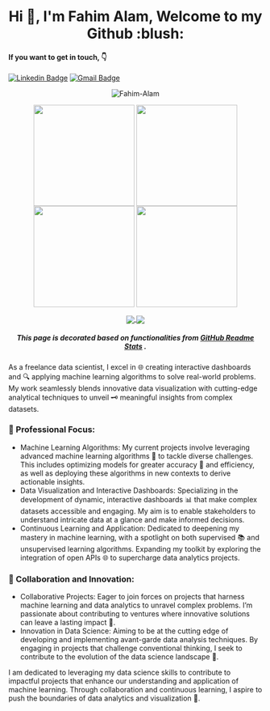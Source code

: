 <h1 align="center">Hi 👋, I'm Fahim Alam, Welcome to my Github :blush: </h1>


#### If you want to get in touch, :point_down:
[![Linkedin Badge](https://img.shields.io/badge/-LinkedIn-blue?style=flat-square&logo=Linkedin&logoColor=white&link=https://www.linkedin.com/in/fahim-alam-b71a5b1a1/)](https://www.linkedin.com/in/fahim-alam-b71a5b1a1/)
[![Gmail Badge](https://img.shields.io/badge/Gmail-d14836?style=flat-square&logo=Gmail&logoColor=white&link=mailto:abir29793@gmail.com)](mailto:abir29793@gmail.com)

<p align="center"> <img src="https://komarev.com/ghpvc/?username=fahimalamabir" alt="Fahim-Alam" /> </p>


<p align="center">
  <a href="https://github-readme-stats.vercel.app/api?username=fahimalamabir&show_icons=true&theme=highcontrast&border_radius=30&rank_icon=github&include_all_commits=false&custom_title=GitHub%20Stats&number_format=long&card_width=420#gh-dark-mode-only"><img height=200 align="center" src="https://github-readme-stats.vercel.app/api?username=fahimalamabir&show_icons=true&theme=highcontrast&border_radius=30&rank_icon=github&include_all_commits=false&custom_title=GitHub%20Stats&number_format=long&card_width=420" /></a>
  <a href="https://github-readme-stats.vercel.app/api?username=fahimalamabir&show_icons=true&theme=buefy&border_radius=30&rank_icon=github&include_all_commits=true&custom_title=GitHub%20Stats&number_format=long&card_width=420#gh-light-mode-only"><img height=200 align="center" src="https://github-readme-stats.vercel.app/api?username=fahimalamabir&show_icons=true&theme=buefy&border_radius=30&rank_icon=github&include_all_commits=true&custom_title=GitHub%20Stats&number_format=long&card_width=420" /></a>
  <a href="https://github-readme-stats.vercel.app/api/top-langs/?username=fahimalamabir&theme=highcontrast&layout=compact&size_weight=0.2&count_weight=0.8&langs_count=10&border_radius=30&card_width=375&exclude_repo=staged-recipes,lammps,sphractal-feedstock&hide=scilab,assembly,html,javascript,batchfile,hack,makefile#gh-dark-mode-only"><img height=200 align="center" src="https://github-readme-stats.vercel.app/api/top-langs/?username=fahimalamabir&theme=highcontrast&layout=compact&size_weight=0.2&count_weight=0.8&langs_count=10&border_radius=30&card_width=377&exclude_repo=staged-recipes,lammps,sphractal-feedstock&hide=scilab,assembly,html,javascript,batchfile,hack,makefile" /></a>
  <a href="https://github-readme-stats.vercel.app/api/top-langs/?username=fahimalamabir&theme=buefy&layout=compact&size_weight=0.2&count_weight=0.8&langs_count=10&border_radius=30&card_width=375&exclude_repo=staged-recipes,lammps,sphractal-feedstock&hide=scilab,assembly,html,javascript,batchfile,hack,makefile#gh-light-mode-only"><img height=200 align="center" src="https://github-readme-stats.vercel.app/api/top-langs/?username=jon-ting&theme=buefy&layout=compact&size_weight=0.2&count_weight=0.8&langs_count=10&border_radius=30&card_width=377&exclude_repo=staged-recipes,lammps,sphractal-feedstock&hide=scilab,assembly,html,javascript,batchfile,hack,makefile" /></a>
<p>

<p align="center">
  <a href="https://github.com/fahimalamabir/datatuneanalytics">
    <img align="center" src="https://github-readme-stats.vercel.app/api/pin/?username=fahimalamabir&repo=datatuneanalytics&show_owner=false&theme=vision-friendly-dark" />
  </a>
  <a href="https://github.com/fahimalamabir/basic_projects">
    <img align="center" src="https://github-readme-stats.vercel.app/api/pin/?username=fahimalamabir&repo=basic_projects&show_owner=false&theme=vision-friendly-dark" />
  </a>
</p>


<h5 align="center">This page is decorated based on functionalities from <a href="https://github.com/fahimalamabir/github-readme-stats">GitHub Readme Stats</a> .</h5>



As a freelance data scientist, I excel in 🌐 creating interactive dashboards and 🔍 applying machine learning algorithms to solve real-world problems. My work seamlessly blends innovative data visualization with cutting-edge analytical techniques to unveil 🗝️ meaningful insights from complex datasets.

### 🎯 Professional Focus:
- Machine Learning Algorithms: My current projects involve leveraging advanced machine learning algorithms 🤖 to tackle diverse challenges. This includes optimizing models for greater accuracy 🎯 and efficiency, as well as deploying these algorithms in new contexts to derive actionable insights.
- Data Visualization and Interactive Dashboards: Specializing in the development of dynamic, interactive dashboards 📊 that make complex datasets accessible and engaging. My aim is to enable stakeholders to understand intricate data at a glance and make informed decisions.
- Continuous Learning and Application: Dedicated to deepening my mastery in machine learning, with a spotlight on both supervised 📚 and unsupervised learning algorithms. Expanding my toolkit by exploring the integration of open APIs 🌐 to supercharge data analytics projects.

### 🤝 Collaboration and Innovation:
- Collaborative Projects: Eager to join forces on projects that harness machine learning and data analytics to unravel complex problems. I’m passionate about contributing to ventures where innovative solutions can leave a lasting impact 🚀.
- Innovation in Data Science: Aiming to be at the cutting edge of developing and implementing avant-garde data analysis techniques. By engaging in projects that challenge conventional thinking, I seek to contribute to the evolution of the data science landscape 🌱.


I am dedicated to leveraging my data science skills to contribute to impactful projects that enhance our understanding and application of machine learning. Through collaboration and continuous learning, I aspire to push the boundaries of data analytics and visualization 🌟.
